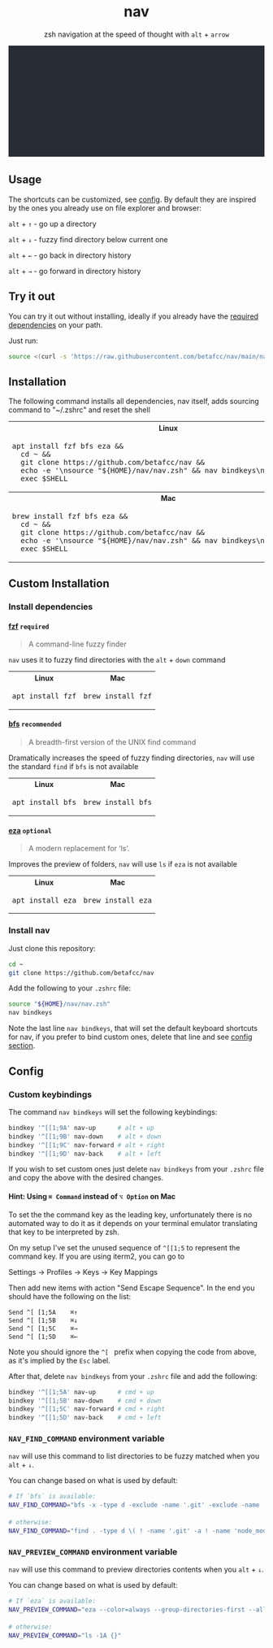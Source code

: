 <div align="center">

<h1>
nav
</h1>

zsh navigation at the speed of thought with `alt` + `arrow`


<picture>
  <source srcset="./demo/demo-rec.svg">
  <img alt="Screencast" src="./demo/demo-rec.svg">
</picture>

</div>

Usage
-----

The shortcuts can be customized, see [config](#config). By default they are inspired by the ones you already use on file explorer and browser:

`alt` + `↑` - go up a directory

`alt` + `↓` - fuzzy find directory below current one

`alt` + `←` - go back in directory history

`alt` + `→` - go forward in directory history

Try it out
----------

You can try it out without installing, ideally if you already have the [required dependencies](#custom-installation) on your path.

Just run:

```zsh
source <(curl -s 'https://raw.githubusercontent.com/betafcc/nav/main/nav.zsh') && nav bindkeys
```

Installation
------------

The following command installs all dependencies, nav itself, adds sourcing command to "~/.zshrc" and reset the shell

<table>
<tbody>
<tr><th>Linux</th></tr>
<tr>
<td>
<pre>
apt install fzf bfs eza &&
  cd ~ &&
  git clone https://github.com/betafcc/nav &&
  echo -e '\nsource "${HOME}/nav/nav.zsh" && nav bindkeys\n' >> .zshrc &&
  exec $SHELL
</pre>
</td>
</tr>

<tr><th>Mac</th></tr>
<tr>
<td>
<pre>
brew install fzf bfs eza &&
  cd ~ &&
  git clone https://github.com/betafcc/nav &&
  echo -e '\nsource "${HOME}/nav/nav.zsh" && nav bindkeys\n' >> .zshrc &&
  exec $SHELL
</pre>
</td>
</tr>
</tbody>
</table>


Custom Installation
------------


### Install dependencies

#### [fzf](https://github.com/junegunn/fzf) `required`

> A command-line fuzzy finder

`nav` uses it to fuzzy find directories with the `alt` + `down` command

<table>
<tbody>
<tr><th>Linux</th><th>Mac</th></tr>
<tr><td><pre>apt install fzf</pre></td><td><pre>brew install fzf</pre></td></tr>
</tbody>
</table>

#### [bfs](https://github.com/tavianator/bfs) `recommended`

> A breadth-first version of the UNIX find command

Dramatically increases the speed of fuzzy finding directories, `nav` will use the standard `find` if `bfs` is not available

<table>
<tbody>
<tr><th>Linux</th><th>Mac</th></tr>
<tr><td><pre>apt install bfs</pre></td><td><pre>brew install bfs</pre></td></tr>
</tbody>
</table>

#### [eza](https://github.com/eza-community/eza) `optional`

> A modern replacement for ‘ls’.

Improves the preview of folders, `nav` will use `ls` if `eza` is not available

<table>
<tbody>
<tr><th>Linux</th><th>Mac</th></tr>
<tr><td><pre>apt install eza</pre></td><td><pre>brew install eza</pre></td></tr>
</tbody>
</table>


### Install nav

Just clone this repository:

```sh
cd ~
git clone https://github.com/betafcc/nav
```

Add the following to your `.zshrc` file:

```sh
source "${HOME}/nav/nav.zsh"
nav bindkeys
```

Note the last line `nav bindkeys`, that will set the default keyboard shortcuts for nav, if you prefer to bind custom ones, delete that line and see [config section](#config).

Config
------

### Custom keybindings

The command `nav bindkeys` will set the following keybindings:

```sh
bindkey '^[[1;9A' nav-up      # alt + up
bindkey '^[[1;9B' nav-down    # alt + down
bindkey '^[[1;9C' nav-forward # alt + right
bindkey '^[[1;9D' nav-back    # alt + left
```

If you wish to set custom ones just delete `nav bindkeys` from your `.zshrc` file and copy the above with the desired changes.

#### Hint: Using `⌘ Command` instead of `⌥ Option` on Mac

To set the the command key as the leading key, unfortunately there is no automated way to do it as it depends on your terminal emulator translating that key to be interpreted by zsh.

On my setup I've set the unused sequence of `^[[1;5` to represent the command key. If you are using iterm2, you can go to

Settings -> Profiles -> Keys -> Key Mappings

Then add new items with action "Send Escape Sequence".
In the end you should have the following on the list:

```
Send ^[ [1;5A    ⌘↑
Send ^[ [1;5B    ⌘↓
Send ^[ [1;5C    ⌘→
Send ^[ [1;5D    ⌘←
```

Note you should ignore the `^[ ` prefix when copying the code from above, as it's implied by the `Esc` label.


After that, delete `nav bindkeys` from your `.zshrc` file and add the following:

```sh
bindkey '^[[1;5A' nav-up      # cmd + up
bindkey '^[[1;5B' nav-down    # cmd + down
bindkey '^[[1;5C' nav-forward # cmd + right
bindkey '^[[1;5D' nav-back    # cmd + left
```


### `NAV_FIND_COMMAND` environment variable

`nav` will use this command to list directories to be fuzzy matched when you `alt` + `↓`.

You can change based on what is used by default:


```sh
# If `bfs` is available:
NAV_FIND_COMMAND="bfs -x -type d -exclude -name '.git' -exclude -name 'node_modules' 2>/dev/null"

# otherwise:
NAV_FIND_COMMAND="find . -type d \( ! -name '.git' -a ! -name 'node_modules' \) 2>/dev/null"
```

### `NAV_PREVIEW_COMMAND` environment variable

`nav` will use this command to preview directories contents when you `alt` + `↓`.

You can change based on what is used by default:

```sh
# If `eza` is available:
NAV_PREVIEW_COMMAND="eza --color=always --group-directories-first --all --icons --oneline {}"

# otherwise:
NAV_PREVIEW_COMMAND="ls -1A {}"
```
